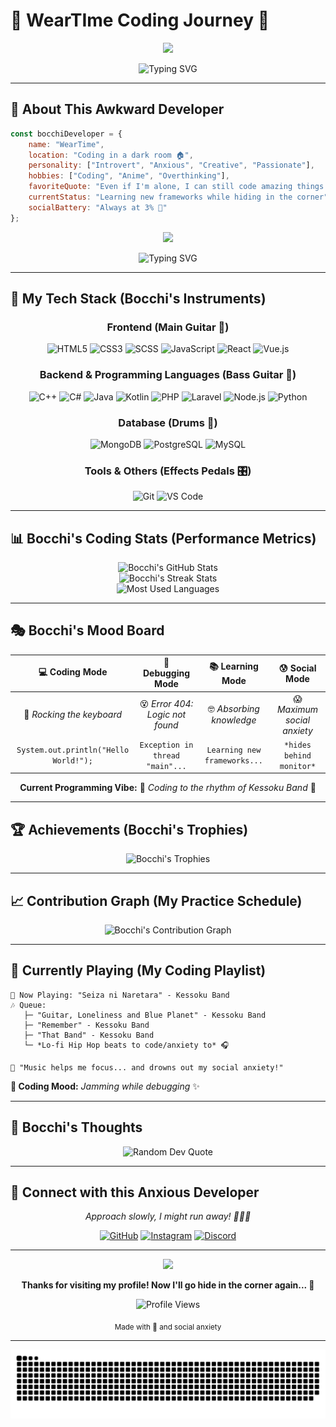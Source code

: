 # 🎸 WearTIme Coding Journey 🎸

<div align="center">
  <img src="./assets/bocchi-the-rock-hitori-goto.gif" width="200">
  
![Typing SVG](https://readme-typing-svg.herokuapp.com?font=Fira+Code&size=22&pause=1000&color=FF69B4&center=true&vCenter=true&width=600&lines=Welcome+to+my+digital+amplifier!+%F0%9F%8E%B5;Coding+in+the+corner+like+Bocchi...+%F0%9F%92%BB;Building+projects+with+social+anxiety+%F0%9F%98%85;)
</div>

---

## 🎵 About This Awkward Developer

```javascript
const bocchiDeveloper = {
    name: "WearTime", 
    location: "Coding in a dark room 🏠",
    personality: ["Introvert", "Anxious", "Creative", "Passionate"],
    hobbies: ["Coding", "Anime", "Overthinking"],
    favoriteQuote: "Even if I'm alone, I can still code amazing things!",
    currentStatus: "Learning new frameworks while hiding in the corner",
    socialBattery: "Always at 3% 🔋"
};
```

<div align="center">
  <img src="https://media.tenor.com/JmhTNJKliFYAAAAi/bocchi-the-rock-hitori-gotoh.gif" width="200">
  
![Typing SVG](https://readme-typing-svg.herokuapp.com?font=Fira+Code&size=22&pause=1000&color=35B8E9&center=true&vCenter=true&width=600&lines=%F0%9F%8E%A7+Software+Engginer+%F0%9F%8E%B8;%F0%9F%8E%BB+Web+Developer+%F0%9F%8E%B9)
</div>

---

## 🎸 My Tech Stack (Bocchi's Instruments)

<div align="center">

### Frontend (Main Guitar 🎸)
![HTML5](https://img.shields.io/badge/HTML5-E34F26?style=for-the-badge&logo=html5&logoColor=white)
![CSS3](https://img.shields.io/badge/CSS3-1572B6?style=for-the-badge&logo=css3&logoColor=white)
![SCSS](https://img.shields.io/badge/SCSS-CC6699?style=for-the-badge&logo=sass&logoColor=white)
![JavaScript](https://img.shields.io/badge/JavaScript-F7DF1E?style=for-the-badge&logo=javascript&logoColor=black)
![React](https://img.shields.io/badge/React-20232A?style=for-the-badge&logo=react&logoColor=61DAFB)
![Vue.js](https://img.shields.io/badge/Vue.js-35495E?style=for-the-badge&logo=vue.js&logoColor=4FC08D)

### Backend & Programming Languages (Bass Guitar 🎵)
![C++](https://img.shields.io/badge/C++-00599C?style=for-the-badge&logo=cplusplus&logoColor=white)
![C#](https://img.shields.io/badge/C%23-239120?style=for-the-badge&logo=csharp&logoColor=white)
![Java](https://img.shields.io/badge/Java-ED8B00?style=for-the-badge&logo=openjdk&logoColor=white)
![Kotlin](https://img.shields.io/badge/Kotlin-7F52FF?style=for-the-badge&logo=kotlin&logoColor=white)
![PHP](https://img.shields.io/badge/PHP-777BB4?style=for-the-badge&logo=php&logoColor=white)
![Laravel](https://img.shields.io/badge/Laravel-FF2D20?style=for-the-badge&logo=laravel&logoColor=white)
![Node.js](https://img.shields.io/badge/Node.js-43853D?style=for-the-badge&logo=node.js&logoColor=white)
![Python](https://img.shields.io/badge/Python-3776AB?style=for-the-badge&logo=python&logoColor=white)

### Database (Drums 🥁)
![MongoDB](https://img.shields.io/badge/MongoDB-4EA94B?style=for-the-badge&logo=mongodb&logoColor=white)
![PostgreSQL](https://img.shields.io/badge/PostgreSQL-316192?style=for-the-badge&logo=postgresql&logoColor=white)
![MySQL](https://img.shields.io/badge/MySQL-005C84?style=for-the-badge&logo=mysql&logoColor=white)

### Tools & Others (Effects Pedals 🎛️)
![Git](https://img.shields.io/badge/Git-F05032?style=for-the-badge&logo=git&logoColor=white)
![VS Code](https://img.shields.io/badge/VS_Code-007ACC?style=for-the-badge&logo=visual-studio-code&logoColor=white)

</div>

---

## 📊 Bocchi's Coding Stats (Performance Metrics)

<div align="center">
  <img src="https://github-readme-stats.vercel.app/api?username=WearTime&show_icons=true&theme=radical&hide_border=true&bg_color=0D1117&title_color=FF69B4&icon_color=FF69B4&text_color=FFFFFF" alt="Bocchi's GitHub Stats">
</div>

<div align="center">
  <img src="https://github-readme-streak-stats.herokuapp.com?user=WearTime&theme=radical&hide_border=true&background=0D1117&ring=FF69B4&fire=FF69B4&currStreakLabel=FF69B4" alt="Bocchi's Streak Stats">
</div>

<div align="center">
  <img src="https://github-readme-stats.vercel.app/api/top-langs/?username=WearTime&layout=compact&theme=radical&hide_border=true&bg_color=0D1117&title_color=FF69B4&text_color=FFFFFF" alt="Most Used Languages">
</div>

---

## 🎭 Bocchi's Mood Board

<div align="center">

| 💻 Coding Mode | 🐛 Debugging Mode | 📚 Learning Mode | 😰 Social Mode |
|:-----------:|:--------------:|:-------------:|:-----------:|
| 🎸 *Rocking the keyboard* | 😵 *Error 404: Logic not found* | 🤓 *Absorbing knowledge* | 😱 *Maximum social anxiety* |
| `System.out.println("Hello World!");` | `Exception in thread "main"...` | `Learning new frameworks...` | `*hides behind monitor*` |

**Current Programming Vibe:** 🎵 *Coding to the rhythm of Kessoku Band* 🎵

</div>

---

## 🏆 Achievements (Bocchi's Trophies)

<div align="center">
  <img src="https://github-profile-trophy.vercel.app/?username=WearTime&theme=radical&no-frame=true&no-bg=true&margin-w=4&row=1&column=7" alt="Bocchi's Trophies">
</div>

---

## 📈 Contribution Graph (My Practice Schedule)

<div align="center">
  <img src="https://github-readme-activity-graph.vercel.app/graph?username=WearTime&bg_color=0d1117&color=ff69b4&line=ff69b4&point=ffffff&area=true&hide_border=true" alt="Bocchi's Contribution Graph">
</div>

---

## 🎵 Currently Playing (My Coding Playlist)


```
🎼 Now Playing: "Seiza ni Naretara" - Kessoku Band
🎶 Queue: 
   ├─ "Guitar, Loneliness and Blue Planet" - Kessoku Band
   ├─ "Remember" - Kessoku Band  
   ├─ "That Band" - Kessoku Band
   └─ *Lo-fi Hip Hop beats to code/anxiety to* 🎧

💭 "Music helps me focus... and drowns out my social anxiety!"
```

**🎵 Coding Mood:** *Jamming while debugging* ✨

---

## 💭 Bocchi's Thoughts

<div align="center">
  <img src="https://quotes-github-readme.vercel.app/api?type=horizontal&theme=radical&quote=Even%20the%20most%20introverted%20person%20can%20create%20amazing%20code%20when%20they%20find%20their%20passion&author=Bocchi%20Programmer" alt="Random Dev Quote">
</div>

---

## 🤝 Connect with this Anxious Developer

<div align="center">

*Approach slowly, I might run away! 🏃‍♀️💨*

[![GitHub](https://img.shields.io/badge/GitHub-100000?style=for-the-badge&logo=github&logoColor=white)](https://github.com/WearTime)
[![Instagram](https://img.shields.io/badge/Instagram-FF1160?style=for-the-badge&logo=instagram&logoColor=white)](https://www.instagram.com/weartime_1/)
[![Discord](https://img.shields.io/badge/Discord-7289DA?style=for-the-badge&logo=discord&logoColor=white)](https://discord.com/users/852784950822174741)

</div>

---

<div align="center">
  <img src="https://media.tenor.com/bocchi-wave.gif" width="200">
  
  **Thanks for visiting my profile! Now I'll go hide in the corner again... 👋**
  
  ![Profile Views](https://komarev.com/ghpvc/?username=WearTime&color=ff69b4&style=flat-square&label=Profile+Views)
  
  <sub>Made with 💖 and social anxiety</sub>
</div>

---

<div align="center">
  <img src="https://raw.githubusercontent.com/platane/snk/output/github-contribution-grid-snake-dark.svg" alt="Snake animation">
</div>
